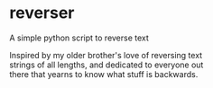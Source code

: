 # reverser
A simple python script to reverse text

Inspired by my older brother's love of reversing text<br>
strings of all lengths, and dedicated to everyone out<br>
there that yearns to know what stuff is backwards. 
